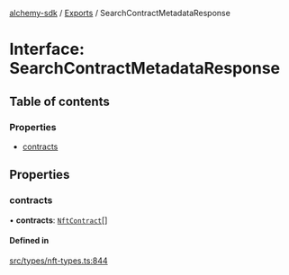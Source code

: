 [alchemy-sdk](../README.md) / [Exports](../modules.md) / SearchContractMetadataResponse

# Interface: SearchContractMetadataResponse

## Table of contents

### Properties

- [contracts](SearchContractMetadataResponse.md#contracts)

## Properties

### contracts

• **contracts**: [`NftContract`](NftContract.md)[]

#### Defined in

[src/types/nft-types.ts:844](https://github.com/alchemyplatform/alchemy-sdk-js/blob/89d639ce/src/types/nft-types.ts#L844)
